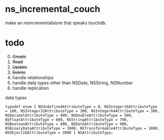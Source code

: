 ns_incremental_couch
====================

make an nsincrementalstore that speaks touchdb.


todo
=====

0. ~~Create~~
1. ~~Read~~
2. ~~Update~~
3. ~~Delete~~
4. handle relationships
5. handle data types other than NSDate, NSString, NSNumber
6. handle replication

data types

`typedef enum {
NSUndefinedAttributeType = 0,
NSInteger16AttributeType = 100,
NSInteger32AttributeType = 200,
NSInteger64AttributeType = 300,
NSDecimalAttributeType = 400,
NSDoubleAttributeType = 500,
NSFloatAttributeType = 600,
NSStringAttributeType = 700,
NSBooleanAttributeType = 800,
NSDateAttributeType = 900,
NSBinaryDataAttributeType = 1000,
NSTransformableAttributeType = 1800,
NSObjectIDAttributeType = 2000
} NSAttributeType;
`

